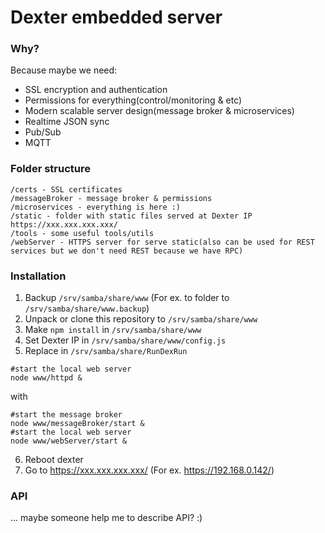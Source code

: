 
# Dexter embedded server

### Why?

Because maybe we need:
- SSL encryption and authentication
- Permissions for everything(control/monitoring & etc)
- Modern scalable server design(message broker & microservices)
- Realtime JSON sync
- Pub/Sub
- MQTT

### Folder structure

```
/certs - SSL certificates
/messageBroker - message broker & permissions
/microservices - everything is here :)
/static - folder with static files served at Dexter IP https://xxx.xxx.xxx.xxx/
/tools - some useful tools/utils
/webServer - HTTPS server for serve static(also can be used for REST services but we don't need REST because we have RPC)
```

### Installation

1. Backup `/srv/samba/share/www` (For ex. to folder to `/srv/samba/share/www.backup`)
2. Unpack or clone this repository to `/srv/samba/share/www`
3. Make `npm install` in `/srv/samba/share/www`
4. Set Dexter IP in `/srv/samba/share/www/config.js`
5. Replace in `/srv/samba/share/RunDexRun`
```
#start the local web server
node www/httpd &
```
with
```
#start the message broker
node www/messageBroker/start &
#start the local web server
node www/webServer/start &
```
6. Reboot dexter
7. Go to https://xxx.xxx.xxx.xxx/ (For ex. https://192.168.0.142/)


### API

... maybe someone help me to describe API? :)
